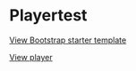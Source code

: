 # Playertest

[View Bootstrap starter template](starter-template/index.html)

[View player](https://davenowell.github.io/playertest)